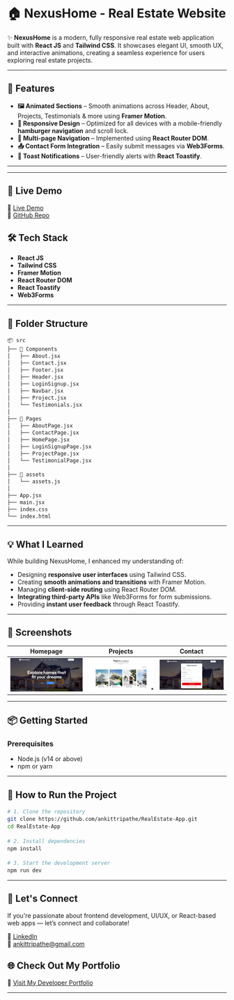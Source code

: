 # 🏠 NexusHome - Real Estate Website

✨ **NexusHome** is a modern, fully responsive real estate web application built with **React JS** and **Tailwind CSS**. It showcases elegant UI, smooth UX, and interactive animations, creating a seamless experience for users exploring real estate projects.

---

## 🎯 Features

- **🖼️ Animated Sections** – Smooth animations across Header, About, Projects, Testimonials & more using **Framer Motion**.
- **📱 Responsive Design** – Optimized for all devices with a mobile-friendly **hamburger navigation** and scroll lock.
- **🔄 Multi-page Navigation** – Implemented using **React Router DOM**.
- **📤 Contact Form Integration** – Easily submit messages via **Web3Forms**.
- **🔔 Toast Notifications** – User-friendly alerts with **React Toastify**.

---


---

## 🚀 Live Demo

🔗 [Live Demo](https://nexushome-realstate.vercel.app/)  
📂 [GitHub Repo](https://github.com/ankittripathe/RealEstate-App)



## 🛠️ Tech Stack

- **React JS**
- **Tailwind CSS**
- **Framer Motion**
- **React Router DOM**
- **React Toastify**
- **Web3Forms**

---

## 📁 Folder Structure

```
📦 src
├── 📁 Components
│   ├── About.jsx
│   ├── Contact.jsx
│   ├── Footer.jsx
│   ├── Header.jsx
│   ├── LoginSignup.jsx
│   ├── Navbar.jsx
│   ├── Project.jsx
│   └── Testimonials.jsx
│
├── 📁 Pages
│   ├── AboutPage.jsx
│   ├── ContactPage.jsx
│   ├── HomePage.jsx
│   ├── LoginSignupPage.jsx
│   ├── ProjectPage.jsx
│   └── TestimonialPage.jsx
│
├── 📁 assets
│   └── assets.js
│
├── App.jsx
├── main.jsx
├── index.css
└── index.html
```

---

## 💡 What I Learned

While building NexusHome, I enhanced my understanding of:

- Designing **responsive user interfaces** using Tailwind CSS.
- Creating **smooth animations and transitions** with Framer Motion.
- Managing **client-side routing** using React Router DOM.
- **Integrating third-party APIs** like Web3Forms for form submissions.
- Providing **instant user feedback** through React Toastify.

---

## 📸 Screenshots

| Homepage | Projects | Contact |
|----------|----------|---------|
| ![Home](./screenshots/home1.PNG) | ![Projects](./screenshots/projects.PNG) | ![Contact](./screenshots/contact.PNG) |


---

## 📦 Getting Started

### Prerequisites

- Node.js (v14 or above)
- npm or yarn

---

## 🚀 How to Run the Project

```bash
# 1. Clone the repository
git clone https://github.com/ankittripathe/RealEstate-App.git
cd RealEstate-App

# 2. Install dependencies
npm install

# 3. Start the development server
npm run dev
```

---

## 🤝 Let's Connect

If you're passionate about frontend development, UI/UX, or React-based web apps — let’s connect and collaborate!

🔗 [LinkedIn](https://linkedin.com/in/ankittripathe)  
📧 ankittripathe@gmail.com

## 🌐 Check Out My Portfolio

🔗 [Visit My Developer Portfolio](https://ankittripathi.vercel.app/)



---
